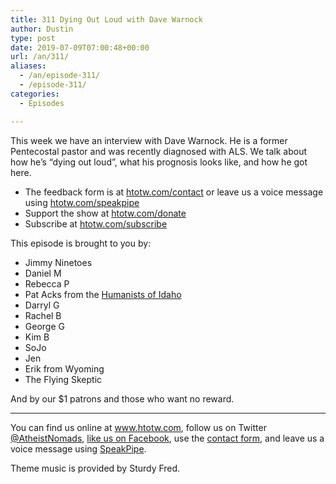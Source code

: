 ```yaml
---
title: 311 Dying Out Loud with Dave Warnock
author: Dustin
type: post
date: 2019-07-09T07:00:48+00:00
url: /an/311/
aliases:
  - /an/episode-311/
  - /episode-311/
categories:
  - Episodes

---
```

<div id="buzzsprout-player-10552798"></div><script src="https://www.buzzsprout.com/1983601/10552798-311-dying-out-loud-with-dave-warnock.js?container_id=buzzsprout-player-10552798&player=small" type="text/javascript" charset="utf-8"></script>

This week we have an interview with Dave Warnock. He is a former Pentecostal pastor and was recently diagnosed with ALS. We talk about how he&#8217;s &#8220;dying out loud&#8221;, what his prognosis looks like, and how he got here.

<!--more-->

 * The feedback form is at [htotw.com/contact](https://htotw.com/contact) or leave us a voice message using <a href="https://htotw.com/speakpipe" target="_blank" rel="noopener noreferrer">htotw.com/speakpipe</a>
 * Support the show at <a href="https://htotw.com/donate" target="_blank" rel="noopener noreferrer">htotw.com/donate</a>
 * Subscribe at <a href="https://htotw.com/subscribe" target="_blank" rel="noopener noreferrer">htotw.com/subscribe</a>

This episode is brought to you by:

  * Jimmy Ninetoes
  * Daniel M
  * Rebecca P
  * Pat Acks from the <a href="https://www.humanistsofidaho.org" target="_blank" rel="noopener noreferrer">Humanists of Idaho</a>
  * Darryl G
  * Rachel B
  * George G
  * Kim B
  * SoJo
  * Jen
  * Erik from Wyoming
  * The Flying Skeptic

And by our $1 patrons and those who want no reward.

<hr class="wp-block-separator" />

You can find us online at <a href="https://www.htotw.com/" target="_blank" rel="noopener noreferrer">www.htotw.com</a>, follow us on Twitter <a href="https://htotw.com/twitter" target="_blank" rel="noopener noreferrer">@AtheistNomads</a>, <a href="https://htotw.com/facebook" target="_blank" rel="noopener noreferrer">like us on Facebook</a>, use the [contact form](https://htotw.com/contact), and leave us a voice message using <a href="https://htotw.com/speakpipe" target="_blank" rel="noopener noreferrer">SpeakPipe</a>.

Theme music is provided by Sturdy Fred.